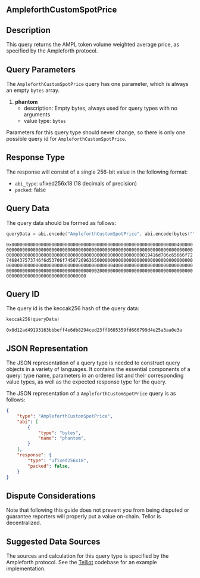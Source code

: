 ## AmpleforthCustomSpotPrice

## Description

This query returns the AMPL token volume weighted average price, as specified by the Ampleforth protocol.


## Query Parameters

The `AmpleforthCustomSpotPrice` query has one parameter, which is always an empty `bytes` array.

1. **phantom**
   - description: Empty bytes, always used for query types with no arguments
   - value type: `bytes`

Parameters for this query type should never change, so there is only one possible query id for `AmpleforthCustomSpotPrice`.


## Response Type

The response will consist of a single 256-bit value in the following format:

- `abi_type`: ufixed256x18 (18 decimals of precision)
- `packed`: false

## Query Data

The query data should be formed as follows:

```s
queryData = abi.encode("AmpleforthCustomSpotPrice", abi.encode(bytes("")))
```

`0x000000000000000000000000000000000000000000000000000000000000004000000000000000000000000000000000000000000000000000000000000000800000000000000000000000000000000000000000000000000000000000000019416d706c65666f727468437573746f6d53706f74507269636500000000000000000000000000000000000000000000000000000000000000000000000000004000000000000000000000000000000000000000000000000000000000000000200000000000000000000000000000000000000000000000000000000000000000`

## Query ID

The query id is the keccak256 hash of the query data:

```s
keccak256(queryData)
```

`0x0d12ad49193163bbbeff4e6db8294ced23ff8605359fd666799d4e25a3aa0e3a`


## JSON Representation
The JSON representation of a query type is needed to construct query objects in a variety of languages. It contains the essential components of a query: type name, parameters in an ordered list and their corresponding value types, as well as the expected response type for the query.

The JSON representation of a `AmpleforthCustomSpotPrice` query is as follows:
```json
{
    "type": "AmpleforthCustomSpotPrice",
    "abi": [
        {
            "type": "bytes",
            "name": "phantom",
        }
    ],
    "response": {
        "type": "ufixed256x18",
        "packed": false,
    }
}
```


## Dispute Considerations

Note that following this guide does not prevent you from being disputed or guarantee reporters will properly put a value on-chain. Tellor is decentralized.  

## Suggested Data Sources

The sources and calculation for this query type is specified by the Ampleforth protocol. See the [Telliot]([https://github.com/tellor-io/telliot-feeds](https://github.com/tellor-io/telliot-feeds/blob/main/src/telliot_feeds/sources/ampleforth/ampl_usd_vwap.py)) codebase for an example implementation.
